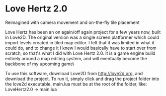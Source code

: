 # Love Hertz 2.0
Reimagined with camera movement and on-the-fly tile placement

Love Hertz has been an on again/off again project for a few years now, built in Love2D. The original version was a single screen platformer which could import levels created in tiled map editor. I felt that it was limited in what it could do, and to change it I knew I would basically have to start over from scratch, so that's what I did with Love Hertz 2.0. It is a game engine build entirely around a map editing system, and will eventually become the backbone of my upcoming game\

To use this software, download Love2D from http://love2d.org, and download the project. To run it, simply click and drag the project folder into the love2d executable. main.lua must be at the root of the folder, like: LoveHertz2.0 -> main.lua
